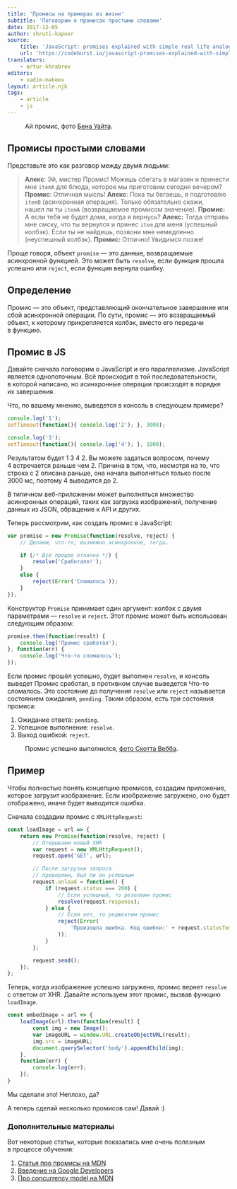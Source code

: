 ```yaml
---
title: 'Промисы на примерах из жизни'
subtitle: 'Поговорим о промисах простыми словами'
date: 2017-12-05
author: shruti-kapoor
source:
    title: 'JavaScript: promises explained with simple real life analogies'
    url: 'https://codeburst.io/javascript-promises-explained-with-simple-real-life-analogies-dd6908092138'
translators:
    - artur-khrabrov
editors:
    - vadim-makeev
layout: article.njk
tags:
    - article
    - js
---
```


<figure>
    <img src="images/1.jpg" alt="">
    <figcaption>
        Ай промис, фото <a href="https://unsplash.com/photos/tX4-tYibILg">Бена Уайта</a>.
    </figcaption>
</figure>

## Промисы простыми словами

Представьте это как разговор между двумя людьми:

> **Алекс**: Эй, мистер Промис! Можешь сбегать в магазин и принести мне `itemA` для блюда, которое мы приготовим сегодня вечером?
> **Промис**: Отличная мысль!
> **Алекс**: Пока ты бегаешь, я подготовлю `itemB` (асинхронная операция). Только обязательно скажи, нашел ли ты `itemA` (возвращаемое промисом значение).
> **Промис:** А если тебя не будет дома, когда я вернусь?
> **Алекс:** Тогда отправь мне смску, что ты вернулся и принес `item` для меня (успешный колбэк). Если ты не найдешь, позвони мне немедленно (неуспешный колбэк).
> **Промис:** Отлично! Увидимся позже!

Проще говоря, объект `promise` — это данные, возвращаемые асинхронной функцией. Это может быть `resolve`, если функция прошла успешно или `reject`, если функция вернула ошибку.

## Определение

Промис — это объект, представляющий окончательное завершение или сбой асинхронной операции. По сути, промис — это возвращаемый объект, к которому прикрепляется колбэк, вместо его передачи в функцию.

## Промис в JS

Давайте сначала поговорим о JavaScript и его параллелизме. JavaScript является однопоточным. Всё происходит в той последовательности, в которой написано, но асинхронные операции происходят в порядке их завершения.

Что, по вашему мнению, выведется в консоль в следующем примере?

```js
console.log('1');
setTimeout(function(){ console.log('2'); }, 3000);

console.log('3');
setTimeout(function(){ console.log('4'); }, 1000);
```

Результатом будет 1 3 4 2. Вы можете задаться вопросом, почему 4 встречается раньше чем 2. Причина в том, что, несмотря на то, что строка с 2 описана раньше, она начала выполняться только после 3000 мс, поэтому 4 выводится до 2.

В типичном веб-приложении может выполняться множество асинхронных операций, таких как загрузка изображений, получение данных из JSON, обращение к API и других.

Теперь рассмотрим, как создать промис в JavaScript:

```js
var promise = new Promise(function(resolve, reject) {
    // Делаем, что-то, возможно асинхронное, тогда…

    if (/* Всё прошло отлично */) {
        resolve('Сработало!');
    }
    else {
        reject(Error('Сломалось'));
    }
});
```

Конструктор `Promise` принимает один аргумент: колбэк с двумя параметрами — `resolve` и `reject`. Этот промис может быть использован следующим образом:

```js
promise.then(function(result) {
    console.log('Промис сработал');
}, function(err) {
    console.log('Что-то сломалось');
});
```

Если промис прошёл успешно, будет выполнен `resolve`, и консоль выведет Промис сработал, в противном случае выведется Что-то сломалось. Это состояние до получения `resolve` или `reject` называется состоянием ожидания, `pending`. Таким образом, есть три состояния промиса:

1. Ожидание ответа: `pending`.
2. Успешное выполнение: `resolve`.
3. Выход ошибкой: `reject`.

<figure>
    <img src="images/2.jpg" alt="">
    <figcaption>
        Промис успешно выполнился, <a href="https://www.pexels.com/photo/man-couple-love-people-136402/">фото Скотта Вебба</a>.
    </figcaption>
</figure>

## Пример

Чтобы полностью понять концепцию промисов, создадим приложение, которое загрузит изображение. Если изображение загружено, оно будет отображено, иначе будет выводится ошибка.

Сначала создадим промис с `XMLHttpRequest`:

```js
const loadImage = url => {
    return new Promise(function(resolve, reject) {
        // Открываем новый XHR
        var request = new XMLHttpRequest();
        request.open('GET', url);

        // После загрузки запроса
        // проверяем, был ли он успешным
        request.onload = function() {
            if (request.status === 200) {
                // Если успешный, то резолвим промис
                resolve(request.response);
            } else {
                // Если нет, то реджектим промис
                reject(Error(
                    'Произошла ошибка. Код ошибки:' + request.statusText
                ));
            }
        };

        request.send();
    });
};
```

Теперь, когда изображение успешно загружено, промис вернет `resolve` с ответом от XHR. Давайте используем этот промис, вызвав функцию `loadImage`.

```js
const embedImage = url => {
    loadImage(url).then(function(result) {
        const img = new Image();
        var imageURL = window.URL.createObjectURL(result);
        img.src = imageURL;
        document.querySelector('body').appendChild(img);
    },
    function(err) {
        console.log(err);
    });
}
```

Мы сделали это! Неплохо, да?

А теперь сделай несколько промисов сам! Давай :)

### Дополнительные материалы

Вот некоторые статьи, которые показались мне очень полезным в процессе обучения:

1. [Статья про промисы на MDN](https://developer.mozilla.org/en-US/docs/Web/JavaScript/Guide/Using_promises)
2. [Введение на Google Developers](http://https//developers.google.com/web/fundamentals/primers/promises)
3. [Про concurrency model на MDN](https://developer.mozilla.org/en-US/docs/Web/JavaScript/EventLoop#Run-to-completion)
